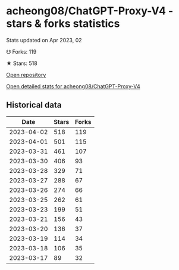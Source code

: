 # acheong08/ChatGPT-Proxy-V4 - stars & forks statistics

Stats updated on Apr 2023, 02

☋ Forks: 119

★ Stars: 518

[Open repository](https://github.com/acheong08/ChatGPT-Proxy-V4)

[Open detailed stats for acheong08/ChatGPT-Proxy-V4](https://reviewgithub.com/rep/acheong08/ChatGPT-Proxy-V4)

## Historical data
| Date | Stars | Forks |
|------|-------|-------|
| 2023-04-02 | 518 | 119 | 
| 2023-04-01 | 501 | 115 | 
| 2023-03-31 | 461 | 107 | 
| 2023-03-30 | 406 | 93 | 
| 2023-03-28 | 329 | 71 | 
| 2023-03-27 | 288 | 67 | 
| 2023-03-26 | 274 | 66 | 
| 2023-03-25 | 262 | 61 | 
| 2023-03-23 | 199 | 51 | 
| 2023-03-21 | 156 | 43 | 
| 2023-03-20 | 136 | 37 | 
| 2023-03-19 | 114 | 34 | 
| 2023-03-18 | 106 | 35 | 
| 2023-03-17 | 89 | 32 | 

